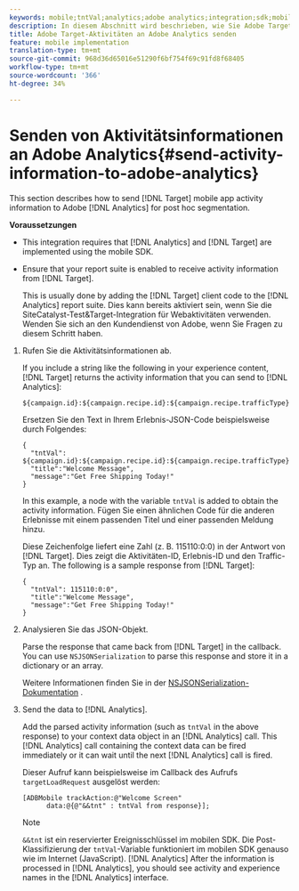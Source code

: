 ```yaml
---
keywords: mobile;tntVal;analytics;adobe analytics;integration;sdk;mobile sdk;
description: In diesem Abschnitt wird beschrieben, wie Sie Adobe Target-Informationen zur Aktivität mobiler Apps zur postAhoc-Segmentierung an Adobe Analytics senden.
title: Adobe Target-Aktivitäten an Adobe Analytics senden
feature: mobile implementation
translation-type: tm+mt
source-git-commit: 968d36d65016e51290f6bf754f69c91fd8f68405
workflow-type: tm+mt
source-wordcount: '366'
ht-degree: 34%

---
```



# Senden von Aktivitätsinformationen an Adobe Analytics{#send-activity-information-to-adobe-analytics}

This section describes how to send [!DNL Target] mobile app activity information to Adobe [!DNL Analytics] for post hoc segmentation.

**Voraussetzungen**

* This integration requires that [!DNL Analytics] and [!DNL Target] are implemented using the mobile SDK.
* Ensure that your report suite is enabled to receive activity information from [!DNL Target].

   This is usually done by adding the [!DNL Target] client code to the [!DNL Analytics] report suite. Dies kann bereits aktiviert sein, wenn Sie die SiteCatalyst-Test&amp;Target-Integration für Webaktivitäten verwenden. Wenden Sie sich an den Kundendienst von Adobe, wenn Sie Fragen zu diesem Schritt haben.

1. Rufen Sie die Aktivitätsinformationen ab.

   If you include a string like the following in your experience content, [!DNL Target] returns the activity information that you can send to [!DNL Analytics]:

   ```
   ${campaign.id}:${campaign.recipe.id}:${campaign.recipe.trafficType}
   ```

   Ersetzen Sie den Text in Ihrem Erlebnis-JSON-Code beispielsweise durch Folgendes:

   ```
   { 
     "tntVal": ${campaign.id}:${campaign.recipe.id}:${campaign.recipe.trafficType}", 
     "title":"Welcome Message", 
     "message":"Get Free Shipping Today!" 
   }
   ```

   In this example, a node with the variable `tntVal` is added to obtain the activity information. Fügen Sie einen ähnlichen Code für die anderen Erlebnisse mit einem passenden Titel und einer passenden Meldung hinzu.

   Diese Zeichenfolge liefert eine Zahl (z. B. 115110:0:0) in der Antwort von [!DNL Target]. Dies zeigt die Aktivitäten-ID, Erlebnis-ID und den Traffic-Typ an. The following is a sample response from [!DNL Target]:

   ```
   { 
     "tntVal": 115110:0:0", 
     "title":"Welcome Message", 
     "message":"Get Free Shipping Today!" 
   }
   ```

1. Analysieren Sie das JSON-Objekt.

   Parse the response that came back from [!DNL Target] in the callback. You can use `NSJSONSerialization` to parse this response and store it in a dictionary or an array.

   Weitere Informationen finden Sie in der [NSJSONSerialization-Dokumentation](https://developer.apple.com/library/ios/documentation/Foundation/Reference/NSJSONSerialization_Class/#//apple_ref/occ/clm/NSJSONSerialization/JSONObjectWithData:options:error) .

1. Send the data to [!DNL Analytics].

   Add the parsed activity information (such as `tntVal` in the above response) to your context data object in an [!DNL Analytics] call. This [!DNL Analytics] call containing the context data can be fired immediately or it can wait until the next [!DNL Analytics] call is fired.

   Dieser Aufruf kann beispielsweise im Callback des Aufrufs `targetLoadRequest` ausgelöst werden:

   ```
   [ADBMobile trackAction:@"Welcome Screen"  
         data:@{@"&&tnt" : tntVal from response}];
   ```

   >[!NOTE]
   >
   >`&&tnt` ist ein reservierter Ereignisschlüssel im mobilen SDK. Die Post-Klassifizierung der `tntVal`-Variable funktioniert im mobilen SDK genauso wie im Internet (JavaScript). [!DNL Analytics] After the information is processed in [!DNL Analytics], you should see activity and experience names in the [!DNL Analytics] interface.

